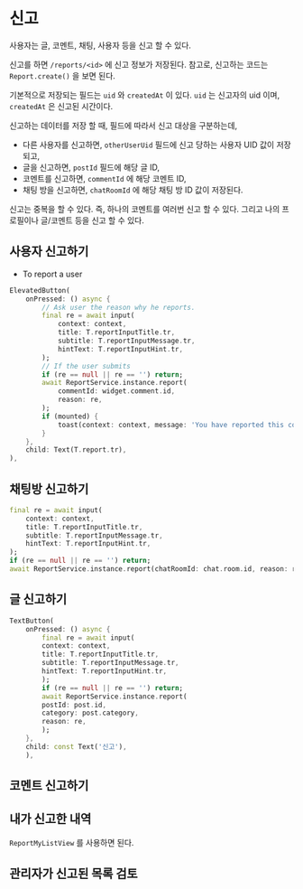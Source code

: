 # 신고

사용자는 글, 코멘트, 채팅, 사용자 등을 신고 할 수 있다.

신고를 하면 `/reports/<id>` 에 신고 정보가 저장된다. 참고로, 신고하는 코드는 `Report.create()` 을 보면 된다.

기본적으로 저장되는 필드는 `uid` 와 `createdAt` 이 있다. `uid` 는 신고자의 uid 이며, `createdAt` 은 신고된 시간이다.

신고하는 데이터를 저장 할 때, 필드에 따라서 신고 대상을 구분하는데,

- 다른 사용자를 신고하면, `otherUserUid` 필드에 신고 당하는 사용자 UID 값이 저장되고,
- 글을 신고하면, `postId` 필드에 해당 글 ID,
- 코멘트를 신고하면, `commentId` 에 해당 코멘트 ID,
- 채팅 방을 신고하면, `chatRoomId` 에 해당 채팅 방 ID 값이 저장된다.

신고는 중복을 할 수 있다. 즉, 하나의 코멘트를 여러번 신고 할 수 있다. 그리고 나의 프로필이나 글/코멘트 등을 신고 할 수 있다.

## 사용자 신고하기

- To report a user

```dart
ElevatedButton(
    onPressed: () async {
        // Ask user the reason why he reports.
        final re = await input(
            context: context,
            title: T.reportInputTitle.tr,
            subtitle: T.reportInputMessage.tr,
            hintText: T.reportInputHint.tr,
        );
        // If the user submits
        if (re == null || re == '') return;
        await ReportService.instance.report(
            commentId: widget.comment.id,
            reason: re,
        );
        if (mounted) {
            toast(context: context, message: 'You have reported this comment.');
        }
    },
    child: Text(T.report.tr),
),
```

## 채팅방 신고하기

```dart
final re = await input(
    context: context,
    title: T.reportInputTitle.tr,
    subtitle: T.reportInputMessage.tr,
    hintText: T.reportInputHint.tr,
);
if (re == null || re == '') return;
await ReportService.instance.report(chatRoomId: chat.room.id, reason: re);
```

## 글 신고하기

```dart
TextButton(
    onPressed: () async {
        final re = await input(
        context: context,
        title: T.reportInputTitle.tr,
        subtitle: T.reportInputMessage.tr,
        hintText: T.reportInputHint.tr,
        );
        if (re == null || re == '') return;
        await ReportService.instance.report(
        postId: post.id,
        category: post.category,
        reason: re,
        );
    },
    child: const Text('신고'),
    ),
```

## 코멘트 신고하기

## 내가 신고한 내역

`ReportMyListView` 를 사용하면 된다.

## 관리자가 신고된 목록 검토

